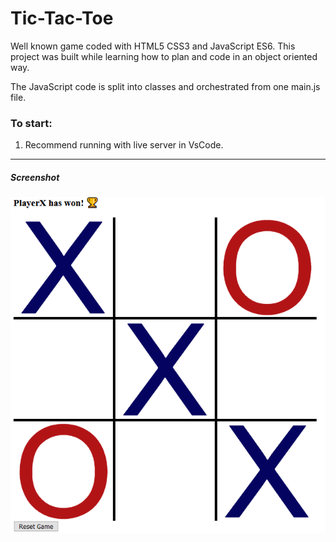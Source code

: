 # Tic-Tac-Toe

Well known game coded with HTML5 CSS3 and JavaScript ES6. This project was built while learning how to plan and code in an object oriented way.

The JavaScript code is split into classes and orchestrated from one main.js file.

### To start:

1. Recommend running with live server in VsCode.

---

##### Screenshot

![screenshot](./images/screenshot.png "screenshot")
